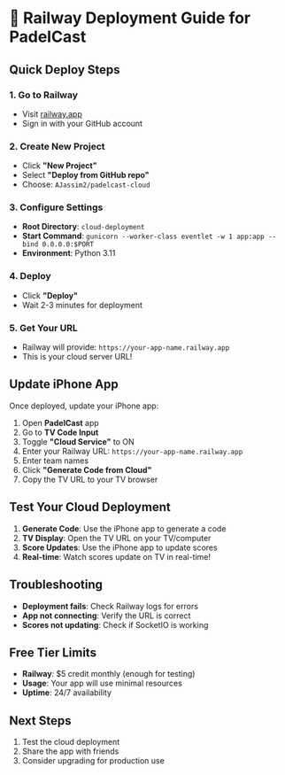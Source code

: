 # 🚀 Railway Deployment Guide for PadelCast

## Quick Deploy Steps

### 1. Go to Railway
- Visit [railway.app](https://railway.app)
- Sign in with your GitHub account

### 2. Create New Project
- Click **"New Project"**
- Select **"Deploy from GitHub repo"**
- Choose: `AJassim2/padelcast-cloud`

### 3. Configure Settings
- **Root Directory**: `cloud-deployment`
- **Start Command**: `gunicorn --worker-class eventlet -w 1 app:app --bind 0.0.0.0:$PORT`
- **Environment**: Python 3.11

### 4. Deploy
- Click **"Deploy"**
- Wait 2-3 minutes for deployment

### 5. Get Your URL
- Railway will provide: `https://your-app-name.railway.app`
- This is your cloud server URL!

## Update iPhone App

Once deployed, update your iPhone app:

1. Open **PadelCast** app
2. Go to **TV Code Input**
3. Toggle **"Cloud Service"** to ON
4. Enter your Railway URL: `https://your-app-name.railway.app`
5. Enter team names
6. Click **"Generate Code from Cloud"**
7. Copy the TV URL to your TV browser

## Test Your Cloud Deployment

1. **Generate Code**: Use the iPhone app to generate a code
2. **TV Display**: Open the TV URL on your TV/computer
3. **Score Updates**: Use the iPhone app to update scores
4. **Real-time**: Watch scores update on TV in real-time!

## Troubleshooting

- **Deployment fails**: Check Railway logs for errors
- **App not connecting**: Verify the URL is correct
- **Scores not updating**: Check if SocketIO is working

## Free Tier Limits

- **Railway**: $5 credit monthly (enough for testing)
- **Usage**: Your app will use minimal resources
- **Uptime**: 24/7 availability

## Next Steps

1. Test the cloud deployment
2. Share the app with friends
3. Consider upgrading for production use
